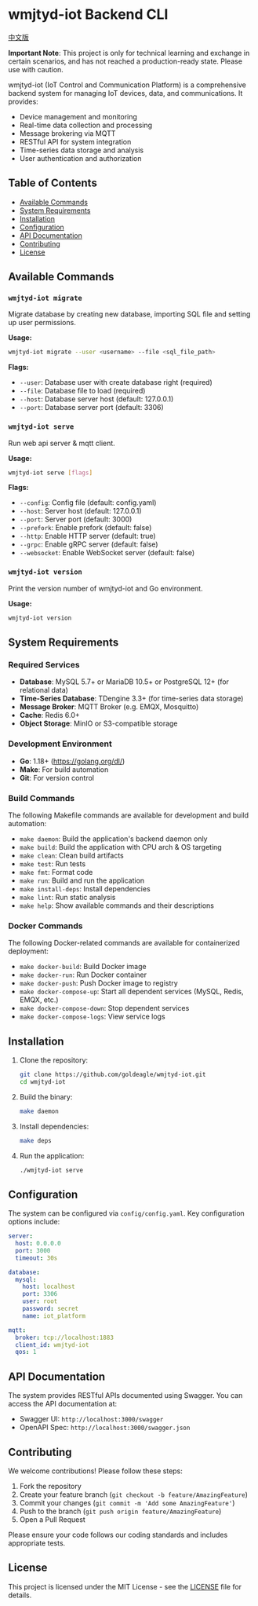 # wmjtyd-iot Backend CLI

[中文版](README_CN.md)

**Important Note**: This project is only for technical learning and exchange in certain scenarios, and has not reached a production-ready state. Please use with caution.

wmjtyd-iot (IoT Control and Communication Platform) is a comprehensive backend system for managing IoT devices, data, and communications. It provides:

- Device management and monitoring
- Real-time data collection and processing
- Message brokering via MQTT
- RESTful API for system integration
- Time-series data storage and analysis
- User authentication and authorization

## Table of Contents
- [Available Commands](#available-commands)
- [System Requirements](#system-requirements)
- [Installation](#installation)
- [Configuration](#configuration)
- [API Documentation](#api-documentation)
- [Contributing](#contributing)
- [License](#license)

## Available Commands

### `wmjtyd-iot migrate`
Migrate database by creating new database, importing SQL file and setting up user permissions.

**Usage:**
```bash
wmjtyd-iot migrate --user <username> --file <sql_file_path>
```

**Flags:**
- `--user`: Database user with create database right (required)
- `--file`: Database file to load (required)
- `--host`: Database server host (default: 127.0.0.1)
- `--port`: Database server port (default: 3306)

### `wmjtyd-iot serve`
Run web api server & mqtt client.

**Usage:**
```bash
wmjtyd-iot serve [flags]
```

**Flags:**
- `--config`: Config file (default: config.yaml)
- `--host`: Server host (default: 127.0.0.1)
- `--port`: Server port (default: 3000)
- `--prefork`: Enable prefork (default: false)
- `--http`: Enable HTTP server (default: true)
- `--grpc`: Enable gRPC server (default: false)
- `--websocket`: Enable WebSocket server (default: false)

### `wmjtyd-iot version`
Print the version number of wmjtyd-iot and Go environment.

**Usage:**
```bash
wmjtyd-iot version
```

## System Requirements

### Required Services
- **Database**: MySQL 5.7+ or MariaDB 10.5+ or PostgreSQL 12+ (for relational data)
- **Time-Series Database**: TDengine 3.3+ (for time-series data storage)
- **Message Broker**: MQTT Broker (e.g. EMQX, Mosquitto)
- **Cache**: Redis 6.0+
- **Object Storage**: MinIO or S3-compatible storage

### Development Environment
- **Go**: 1.18+ (https://golang.org/dl/)
- **Make**: For build automation
- **Git**: For version control

### Build Commands
The following Makefile commands are available for development and build automation:

- `make daemon`: Build the application's backend daemon only
- `make build`: Build the application with CPU arch & OS targeting
- `make clean`: Clean build artifacts
- `make test`: Run tests
- `make fmt`: Format code
- `make run`: Build and run the application
- `make install-deps`: Install dependencies
- `make lint`: Run static analysis
- `make help`: Show available commands and their descriptions

### Docker Commands
The following Docker-related commands are available for containerized deployment:

- `make docker-build`: Build Docker image
- `make docker-run`: Run Docker container
- `make docker-push`: Push Docker image to registry
- `make docker-compose-up`: Start all dependent services (MySQL, Redis, EMQX, etc.)
- `make docker-compose-down`: Stop dependent services
- `make docker-compose-logs`: View service logs

## Installation

1. Clone the repository:
   ```bash
   git clone https://github.com/goldeagle/wmjtyd-iot.git
   cd wmjtyd-iot
   ```

2. Build the binary:
   ```bash
   make daemon
   ```

3. Install dependencies:
   ```bash
   make deps
   ```

4. Run the application:
   ```bash
   ./wmjtyd-iot serve
   ```

## Configuration

The system can be configured via `config/config.yaml`. Key configuration options include:

```yaml
server:
  host: 0.0.0.0
  port: 3000
  timeout: 30s

database:
  mysql:
    host: localhost
    port: 3306
    user: root
    password: secret
    name: iot_platform

mqtt:
  broker: tcp://localhost:1883
  client_id: wmjtyd-iot
  qos: 1
```

## API Documentation

The system provides RESTful APIs documented using Swagger. You can access the API documentation at:

- Swagger UI: `http://localhost:3000/swagger`
- OpenAPI Spec: `http://localhost:3000/swagger.json`

## Contributing

We welcome contributions! Please follow these steps:

1. Fork the repository
2. Create your feature branch (`git checkout -b feature/AmazingFeature`)
3. Commit your changes (`git commit -m 'Add some AmazingFeature'`)
4. Push to the branch (`git push origin feature/AmazingFeature`)
5. Open a Pull Request

Please ensure your code follows our coding standards and includes appropriate tests.

## License

This project is licensed under the MIT License - see the [LICENSE](LICENSE) file for details.